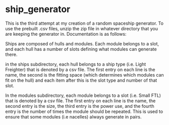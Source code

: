 # ship_generator

This is the third attempt at my creation of a random spaceship generator. To use the prebuilt .csv files, unzip the zip file in whatever directory that you are keeping the generator in. Documentation is as follows:

Ships are composed of hulls and modules. Each module belongs to a slot, and each hull has a number of slots defining what modules can generate there. 

in the ships subdirectory, each hull belongs to a ship type (i.e. Light Freighter) that is denoted by a csv file. The first entry on each line is the name, the second is the fitting space (which determines which modules can fit on the hull) and each item after this is the slot type and number of that slot.

In the modules subdirectory, each module belongs to a slot (i.e. Small FTL) that is denoted by a csv file. The first entry on each line is the name, the second entry is the size, the third entry is the power use, and the fourth entry is the number of times the module should be repeated. This is used to ensure that some modules (i.e nacelles) always generate in pairs.
